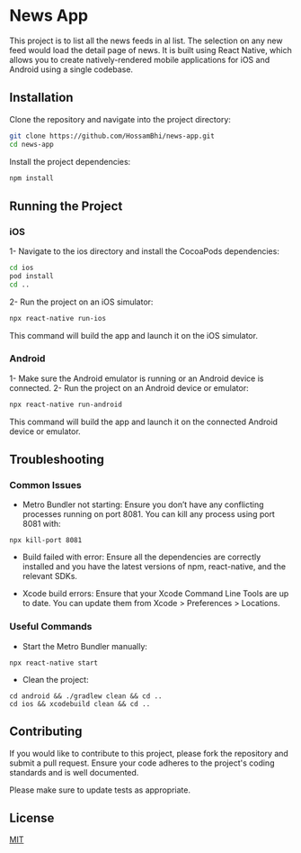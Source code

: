 # News App

This project is to list all the news feeds in al list. The selection on any new feed would load the detail page of news. It is built using React Native, which allows you to create natively-rendered mobile applications for iOS and Android using a single codebase.

## Installation

Clone the repository and navigate into the project directory:

```bash
git clone https://github.com/HossamBhi/news-app.git
cd news-app
```
Install the project dependencies:

```bash
npm install
```

## Running the Project

### iOS
1- Navigate to the ios directory and install the CocoaPods dependencies:

```bash
cd ios
pod install
cd ..
```

2- Run the project on an iOS simulator:

```bash
npx react-native run-ios
```
This command will build the app and launch it on the iOS simulator.

### Android

1- Make sure the Android emulator is running or an Android device is connected.
2- Run the project on an Android device or emulator:

```bash
npx react-native run-android
```
This command will build the app and launch it on the connected Android device or emulator.

## Troubleshooting

### Common Issues
- Metro Bundler not starting: Ensure you don’t have any conflicting processes running on port 8081. You can kill any process using port 8081 with:

```
npx kill-port 8081
```
- Build failed with error: Ensure all the dependencies are correctly installed and you have the latest versions of npm, react-native, and the relevant SDKs.

- Xcode build errors: Ensure that your Xcode Command Line Tools are up to date. You can update them from Xcode > Preferences > Locations.


### Useful Commands

- Start the Metro Bundler manually:

```
npx react-native start
```

- Clean the project:

```
cd android && ./gradlew clean && cd ..
cd ios && xcodebuild clean && cd ..
```

## Contributing

If you would like to contribute to this project, please fork the repository and submit a pull request. Ensure your code adheres to the project's coding standards and is well documented.

Please make sure to update tests as appropriate.

## License

[MIT](https://choosealicense.com/licenses/mit/)